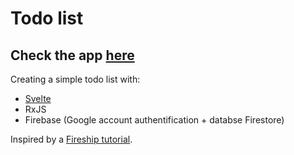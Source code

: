 # Todo list
## Check the app [here](https://todo-svelte-rxjs.netlify.com/)
Creating a simple todo list with: 
* [Svelte](https://svelte.dev)
* RxJS
* Firebase (Google account authentification + databse Firestore)

Inspired by a [Fireship tutorial](https://fireship.io/lessons/svelte-v3-overview-firebase/). 
